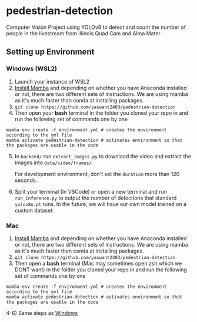 # pedestrian-detection
Computer Vision Project using YOLOv8 to detect and count the number of people in the livestream from Illinois Quad Cam and Alma Mater

## Setting up Environment

### Windows (WSL2)
1) Launch your instance of WSL2
2) [Install Mamba](https://mamba.readthedocs.io/en/latest/installation.html) and depending on whether you have Anaconda installed or not, there are two different sets of instructions. We are using mamba as it's much faster than conda at installing packages.
3) `git clone https://github.com/yaswant2403/pedestrian-detection`
4) Then open your **bash** terminal in the folder you cloned your repo in and run the following set of commands one by one
```
mamba env create -f environment.yml # creates the environment according to the yml file
mamba activate pedestrian-detection # activates environment so that the packages are usable in the code
```
5) In `backend/` run `extract_images.py` to download the video and extract the images into `data/video/frames/`.

   For development environment, don't set the `duration` more than 120 seconds. 
6) Split your terminal (In VSCode) or open a new terminal and run `run_inference.py` to output the number of detections that standard `yolov8n.pt` runs. In the future, we will have our own model trained on a custom dataset.

### Mac
1) [Install Mamba](https://mamba.readthedocs.io/en/latest/installation.html) and depending on whether you have Anaconda installed or not, there are two different sets of instructions. We are using mamba as it's much faster than conda at installing packages.
2) `git clone https://github.com/yaswant2403/pedestrian-detection`
3) Then open a **bash** terminal (Mac may sometimes open zsh which we DONT want) in the folder you cloned your repo in and run the following set of commands one by one
```
mamba env create -f environment.yml # creates the environment according to the yml file
mamba activate pedestrian-detection # activates environment so that the packages are usable in the code
```
4-6) Same steps as [Windows](#windows-wsl2)
